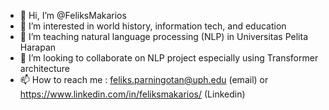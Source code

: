 - 👋 Hi, I’m @FeliksMakarios
- 👀 I’m interested in world history, information tech, and education
- 🌱 I’m teaching natural language processing (NLP) in Universitas Pelita Harapan
- 💞️ I’m looking to collaborate on NLP project especially using Transformer architecture
- 📫 How to reach me : feliks.parningotan@uph.edu (email) or https://www.linkedin.com/in/feliksmakarios/ (Linkedin)

<!---
FeliksMakarios/FeliksMakarios is a ✨ special ✨ repository because its `README.md` (this file) appears on your GitHub profile.
You can click the Preview link to take a look at your changes.
--->
